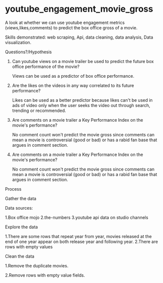 # youtube_engagement_movie_gross
A look at whether we can use youtube engagement metrics (views,likes,comments) to predict the box office gross of a movie.

Skills demonstrated: web scraping, Api, data cleaning, data analysis, Data visualization.


Questions?/Hypothesis


 1. Can youtube views on a movie trailer be used to predict the future box office performance of the movie?
      
      Views can be used as a predictor of box office performance.
  
 2. Are the likes on the videos in any way correlated to its future performance?
      
      Likes can be used as a better predictor because likes can't be used in ads of video only when the user seeks the video out through search, trending or recommended.
    
 3. Are comments on a movie trailer a Key Performance Index on the movie's performance?
      
      No comment count won't predict the movie gross since comments can mean a movie is controversial (good or bad) or has a rabid fan base that argues in comment section.

  4. Are comments on a movie trailer a Key Performance Index on the movie's performance?
      
      No comment count won't predict the movie gross since comments can mean a movie is controversial (good or bad) or has a rabid fan base that argues in comment section.



Process

Gather the data

Data sources:
    
  1.Box office mojo
  2.the-numbers
  3.youtube api data on studio channels
    
Explore the data

  1.There are some rows that repeat year from year, movies released at the end of one year appear on both release year and following year.
  2.There are rows with empty values



Clean the data

  1.Remove the duplicate movies.

  2.Remove rows with empty value fields.
